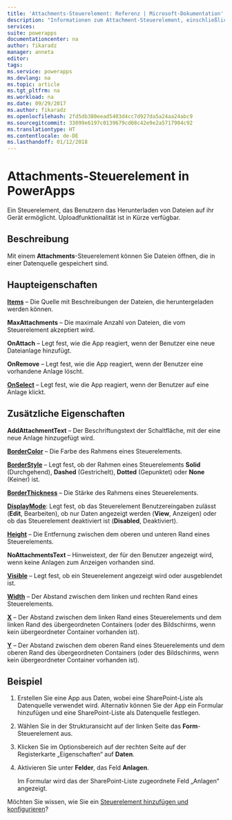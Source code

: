 ```yaml
---
title: 'Attachments-Steuerelement: Referenz | Microsoft-Dokumentation'
description: "Informationen zum Attachment-Steuerelement, einschließlich Eigenschaften und Beispielen"
services: 
suite: powerapps
documentationcenter: na
author: fikaradz
manager: anneta
editor: 
tags: 
ms.service: powerapps
ms.devlang: na
ms.topic: article
ms.tgt_pltfrm: na
ms.workload: na
ms.date: 09/29/2017
ms.author: fikaradz
ms.openlocfilehash: 2fd5db380eead5403d4cc7d927da5a24aa24abc9
ms.sourcegitcommit: 33099e6197c0139679cd08c42e9e2a5717904c92
ms.translationtype: HT
ms.contentlocale: de-DE
ms.lasthandoff: 01/12/2018
---
```

# <a name="attachments-control-in-powerapps"></a>Attachments-Steuerelement in PowerApps
Ein Steuerelement, das Benutzern das Herunterladen von Dateien auf ihr Gerät ermöglicht.  Uploadfunktionalität ist in Kürze verfügbar.

## <a name="description"></a>Beschreibung
Mit einem **Attachments**-Steuerelement können Sie Dateien öffnen, die in einer Datenquelle gespeichert sind.

## <a name="key-properties"></a>Haupteigenschaften
**[Items](properties-core.md)** – Die Quelle mit Beschreibungen der Dateien, die heruntergeladen werden können.

**MaxAttachments** – Die maximale Anzahl von Dateien, die vom Steuerelement akzeptiert wird.

**OnAttach** – Legt fest, wie die App reagiert, wenn der Benutzer eine neue Dateianlage hinzufügt.

**OnRemove** – Legt fest, wie die App reagiert, wenn der Benutzer eine vorhandene Anlage löscht.

**[OnSelect](properties-core.md)** – Legt fest, wie die App reagiert, wenn der Benutzer auf eine Anlage klickt.

## <a name="additional-properties"></a>Zusätzliche Eigenschaften
**AddAttachmentText** – Der Beschriftungstext der Schaltfläche, mit der eine neue Anlage hinzugefügt wird.

**[BorderColor](properties-color-border.md)** – Die Farbe des Rahmens eines Steuerelements.

**[BorderStyle](properties-color-border.md)** – Legt fest, ob der Rahmen eines Steuerelements **Solid** (Durchgehend), **Dashed** (Gestrichelt), **Dotted** (Gepunktet) oder **None** (Keiner) ist.

**[BorderThickness](properties-color-border.md)** – Die Stärke des Rahmens eines Steuerelements.

**[DisplayMode](properties-core.md)**: Legt fest, ob das Steuerelement Benutzereingaben zulässt (**Edit**, Bearbeiten), ob nur Daten angezeigt werden (**View**, Anzeigen) oder ob das Steuerelement deaktiviert ist (**Disabled**, Deaktiviert).

**[Height](properties-size-location.md)** – Die Entfernung zwischen dem oberen und unteren Rand eines Steuerelements.

**NoAttachmentsText** – Hinweistext, der für den Benutzer angezeigt wird, wenn keine Anlagen zum Anzeigen vorhanden sind.

**[Visible](properties-core.md)** – Legt fest, ob ein Steuerelement angezeigt wird oder ausgeblendet ist.

**[Width](properties-size-location.md)** – Der Abstand zwischen dem linken und rechten Rand eines Steuerelements.

**[X](properties-size-location.md)** – Der Abstand zwischen dem linken Rand eines Steuerelements und dem linken Rand des übergeordneten Containers (oder des Bildschirms, wenn kein übergeordneter Container vorhanden ist).

**[Y](properties-size-location.md)** – Der Abstand zwischen dem oberen Rand eines Steuerelements und dem oberen Rand des übergeordneten Containers (oder des Bildschirms, wenn kein übergeordneter Container vorhanden ist).


## <a name="example"></a>Beispiel
1. Erstellen Sie eine App aus Daten, wobei eine SharePoint-Liste als Datenquelle verwendet wird.  Alternativ können Sie der App ein Formular hinzufügen und eine SharePoint-Liste als Datenquelle festlegen.

2. Wählen Sie in der Strukturansicht auf der linken Seite das **Form**-Steuerelement aus.

3. Klicken Sie im Optionsbereich auf der rechten Seite auf der Registerkarte „Eigenschaften“ auf **Daten**.

4. Aktivieren Sie unter **Felder**, das Feld **Anlagen**.

    Im Formular wird das der SharePoint-Liste zugeordnete Feld „Anlagen“ angezeigt.

Möchten Sie wissen, wie Sie ein [Steuerelement hinzufügen und konfigurieren](../add-configure-controls.md)?

